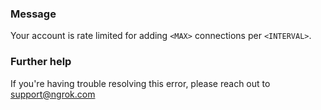 
### Message
Your account is rate limited for adding <code>&lt;MAX&gt;</code> connections per <code>&lt;INTERVAL&gt;</code>.

### Further help
If you're having trouble resolving this error, please reach out to [support@ngrok.com](mailto:support@ngrok.com?subject=Help%20with%20ERR_NGROK_715)

